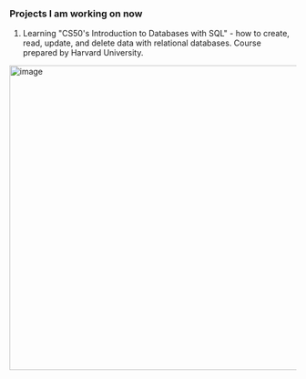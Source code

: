 ### Projects I am working on now

1. Learning "CS50's Introduction to Databases with SQL" - how to create, read, update, and delete data with relational databases.
Course prepared by Harvard University.

<img width="768" height="535" alt="image" src="https://github.com/user-attachments/assets/f552993b-216b-4d3c-8f3b-36eeaf0f0d15" />





